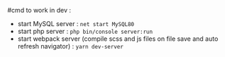 #cmd to work in dev :
  - start MySQL server : `net start MySQL80`
  - start php server : `php bin/console server:run`
  - start webpack server (compile scss and js files on file save and auto refresh navigator) : `yarn dev-server`